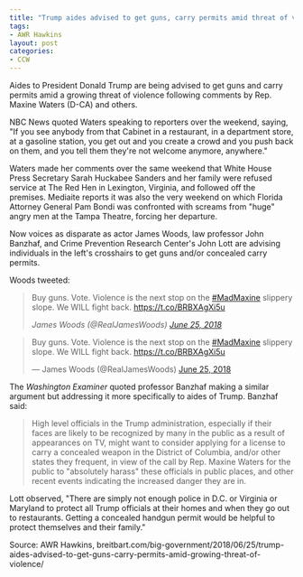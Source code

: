 ```yaml
---
title: "Trump aides advised to get guns, carry permits amid threat of violence"
tags:
- AWR Hawkins
layout: post
categories:
- CCW
---
```


Aides to President Donald Trump are being advised to get guns and carry permits amid a growing threat of violence following comments by Rep. Maxine Waters (D-CA) and others.

NBC News quoted Waters speaking to reporters over the weekend, saying, "If you see anybody from that Cabinet in a restaurant, in a department store, at a gasoline station, you get out and you create a crowd and you push back on them, and you tell them they're not welcome anymore, anywhere."

Waters made her comments over the same weekend that White House Press Secretary Sarah Huckabee Sanders and her family were refused service at The Red Hen in Lexington, Virginia, and followed off the premises. Mediaite reports it was also the very weekend on which Florida Attorney General Pam Bondi was confronted with screams from "huge" angry men at the Tampa Theatre, forcing her departure.

Now voices as disparate as actor James Woods, law professor John Banzhaf, and Crime Prevention Research Center's John Lott are advising individuals in the left's crosshairs to get guns and/or concealed carry permits.

Woods tweeted:

> Buy guns. Vote. Violence is the next stop on the [\#MadMaxine](https://x.com/hashtag/MadMaxine?src=hash&ref_src=twsrc%5Etfw) slippery slope. We WILL fight back. <https://t.co/BRBXAgXi5u>
>
> <cite>James Woods (@RealJamesWoods) [June 25, 2018](https://x.com/RealJamesWoods/status/1011317438221152257)</cite>

<blockquote class="twitter-tweet"><p lang="en" dir="ltr">Buy guns. Vote. Violence is the next stop on the <a href="https://twitter.com/hashtag/MadMaxine?src=hash&amp;ref_src=twsrc%5Etfw">#MadMaxine</a> slippery slope. We WILL fight back. <a href="https://t.co/BRBXAgXi5u">https://t.co/BRBXAgXi5u</a></p>&mdash; James Woods (@RealJamesWoods) <a href="https://twitter.com/RealJamesWoods/status/1011317438221152257">June 25, 2018</a></blockquote> <script async src="https://platform.x.com/widgets.js" charset="utf-8"></script>

The *Washington Examiner* quoted professor Banzhaf making a similar argument but addressing it more specifically to aides of Trump. Banzhaf said:

> High level officials in the Trump administration, especially if their faces are likely to be recognized by many in the public as a result of appearances on TV, might want to consider applying for a license to carry a concealed weapon in the District of Columbia, and/or other states they frequent, in view of the call by Rep. Maxine Waters for the public to "absolutely harass" these officials in public places, and other recent events indicating the increased danger they are in.

Lott observed, "There are simply not enough police in D.C. or Virginia or Maryland to protect all Trump officials at their homes and when they go out to restaurants. Getting a concealed handgun permit would be helpful to protect themselves and their family."

Source: AWR Hawkins, breitbart.com/big-government/2018/06/25/trump-aides-advised-to-get-guns-carry-permits-amid-growing-threat-of-violence/
